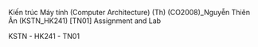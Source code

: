 Kiến trúc Máy tính (Computer Architecture) (Th) (CO2008)_Nguyễn Thiên Ân (KSTN_HK241) [TN01] Assignment and Lab

KSTN - HK241 - TN01
